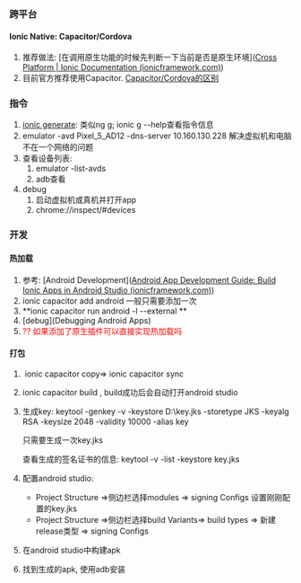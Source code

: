 ### 跨平台

#### Ionic Native: Capacitor/Cordova

1. 推荐做法: [在调用原生功能的时候先判断一下当前是否是原生环境]([Cross Platform | Ionic Documentation (ionicframework.com)](https://ionicframework.com/docs/v6/core-concepts/cross-platform#platform-detection))
2. 目前官方推荐使用Capacitor.  [Capacitor/Cordova的区别](https://ion.link/capacitor-differences-with-cordova-docs)

### 指令

1. [ionic generate](https://ionicframework.com/docs/developing/scaffolding#generating-new-features): 类似ng g; ionic g --help查看指令信息
2. emulator -avd Pixel_5_AD12 -dns-server 10.160.130.228 解决虚拟机和电脑不在一个网络的问题
3. 查看设备列表: 
   1. emulator -list-avds
   2. adb查看
4. debug
   1. 启动虚拟机或真机并打开app
   2. chrome://inspect/#devices 



### 开发

#### 热加载 

1. 参考: [Android Development]([Android App Development Guide: Build Ionic Apps in Android Studio (ionicframework.com)](https://ionicframework.com/docs/v6/developing/android))
2. ionic capacitor add android 一般只需要添加一次
3. **ionic capacitor run android -l --external **
4. [debug](Debugging Android Apps)
5. <span style="color: red;font-height: 700"> ?? 如果添加了原生插件可以直接实现热加载吗</span>

#### 打包



1. ​    ionic capacitor copy=> ionic capacitor sync

2. ionic capacitor build , build成功后会自动打开android studio

3. 生成key:  keytool -genkey -v -keystore D:\key.jks  -storetype JKS -keyalg RSA -keysize 2048 -validity 10000 -alias key

   只需要生成一次key.jks

   查看生成的签名证书的信息:  keytool -v -list -keystore key.jks

4. 配置android studio: 

   - Project Structure =>侧边栏选择modules => signing Configs 设置刚刚配置的key.jks
   - Project Structure  =>侧边栏选择build Variants=> build types => 新建release类型 => signing Configs 

5. 在android studio中构建apk

6. 找到生成的apk, 使用adb安装

 
